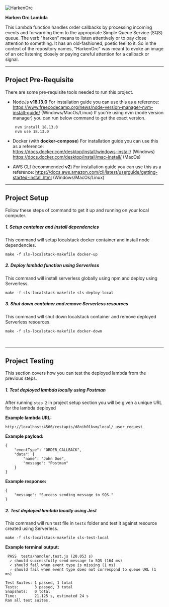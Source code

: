 ![HarkenOrc](https://i.ibb.co/bRSBJ7N/c0de2c34-667e-4add-b36c-6f249281eee2.png)

**Harken Orc Lambda**

This Lambda function handles order callbacks by processing incoming events and forwarding them to the appropriate Simple Queue Service (SQS) queue. The verb "harken" means to listen attentively or to pay close attention to something. It has an old-fashioned, poetic feel to it. So in the context of the repository names, "HarkenOrc" was meant to evoke an image of an orc listening closely or paying careful attention for a callback or signal.
&nbsp;

---

## Project Pre-Requisite

There are some pre-requisite tools needed to run this project.

- NodeJs **v18.13.0**
  For installation guide you can use this as a reference:
  https://www.freecodecamp.org/news/node-version-manager-nvm-install-guide/ (Windows/MacOs/Linux)
  If you're using nvm (node version manager) you can run below command to get the exact version.
  ```
   nvm install 18.13.0
   nvm use 18.13.0
  ```
- Docker (with **docker-compose**)
  For installation guide you can use this as a reference:  
   https://docs.docker.com/desktop/install/windows-install/ (Windows)
  https://docs.docker.com/desktop/install/mac-install/ (MacOs)

- AWS CLI (recommended **v2**)
  For installation guide you can use this as a reference:
  https://docs.aws.amazon.com/cli/latest/userguide/getting-started-install.html (Windows/MacOs/Linux)
  &nbsp;

---

## Project Setup

Follow these steps of command to get it up and running on your local computer.

##### 1. Setup container and install dependencies

This command will setup localstack docker container and install node dependencies.

```
make -f sls-localstack-makefile docker-up
```

##### 2. Deploy lambda function using Serverless

This command will install serverless globally using npm and deploy using Serverless.

```
make -f sls-localstack-makefile sls-deploy-local
```

##### 3. Shut down container and remove Serverless resources

This command will shut down localstack container and remove deployed Serverless resources.

```
make -f sls-localstack-makefile docker-down
```

&nbsp;

---

## Project Testing

This section covers how you can test the deployed lambda from the previous steps.

##### 1. Test deployed lambda locally using Postman

After running `step 2` in project setup section you will be given a unique URL for the lambda deployed

**Example lambda URL:**

`http://localhost:4566/restapis/d8nih0lkvm/local/_user_request_`

**Example payload:**

```
{
    "eventType": "ORDER_CALLBACK",
    "data": {
        "name": "John Doe",
        "message": "Postman"
    }
}
```

**Example response:**

```
{
    "message": "Success sending message to SQS."
}
```

##### 2. Test deployed lambda locally using Jest

This command will run test file in `tests` folder and test it against resource created using Serverless.

```
make -f sls-localstack-makefile sls-test-local
```

**Example terminal output:**

```
 PASS  tests/handler.test.js (20.053 s)
  ✓ should successfully send message to SQS (164 ms)
  ✓ should fail when event type is missing (1 ms)
  ✓ should fail when event type does not correspond to queue URL (1 ms)

Test Suites: 1 passed, 1 total
Tests:       3 passed, 3 total
Snapshots:   0 total
Time:        21.125 s, estimated 24 s
Ran all test suites.
```
